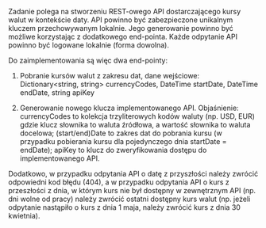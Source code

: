 Zadanie polega na stworzeniu REST-owego API dostarczającego kursy walut w kontekście daty.
API powinno być zabezpieczone unikalnym kluczem przechowywanym lokalnie. Jego generowanie
powinno być możliwe korzystając z dodatkowego end-pointa. Każde odpytanie API powinno być
logowane lokalnie (forma dowolna).

Do zaimplementowania są więc dwa end-pointy:

1. Pobranie kursów walut z zakresu dat, dane wejściowe: Dictionary<string, string>
currencyCodes, DateTime startDate, DateTime endDate, string apiKey

2. Generowanie nowego klucza implementowanego API.
Objaśnienie: currencyCodes to kolekcja trzyliterowych kodów waluty (np. USD, EUR) gdzie klucz
słownika to waluta źródłowa, a wartość słownika to waluta docelowa; (start/end)Date to zakres
dat do pobrania kursu (w przypadku pobierania kursu dla pojedynczego dnia startDate = endDate);
apiKey to klucz do zweryfikowania dostępu do implementowanego API.

Dodatkowo, w przypadku odpytania API o datę z przyszłości należy zwrócić odpowiedni kod błędu
(404), a w przypadku odpytania API o kurs z przeszłości z dnia, w którym kurs nie był dostępny w
zewnętrznym API (np. dni wolne od pracy) należy zwrócić ostatni dostępny kurs walut (np. jeżeli
odpytanie nastąpiło o kurs z dnia 1 maja, należy zwrócić kurs z dnia 30 kwietnia).

